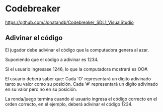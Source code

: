 # Codebreaker

https://github.com/Jonatandb/Codebreaker_SDL1_VisualStudio

Adivinar el código
-------------------

El jugador debe adivinar el código que la computadora genera al azar. 

Suponiendo que el código a adivinar es 1234.

Si el usuario ingresase 1246, lo que la computadora mostrará es OO#. 

El usuario deberá saber que: 
Cada 'O' representará un digito adivinado tanto su valor como su posición.
Cada '#' representará un digito adivinado en su valor pero no en su posición.

La ronda/juego termina cuando el usuario ingresa el código correcto en el orden correcto, en el ejemplo, deberá adivinar
el código 1234.
